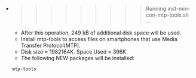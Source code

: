 * >>>>>>>>> Running inst-min-con-mtp-tools.sh ...
  * After this operation, 249 kB of additional disk space will be used.
  * Install mtp-tools to access files on smartphones that use Media Transfer Protocol(MTP).
  * Disk size = 1982164K. Space Used = 396K.
  * The following NEW packages will be installed:
  ```bash
  mtp-tools
  ```
